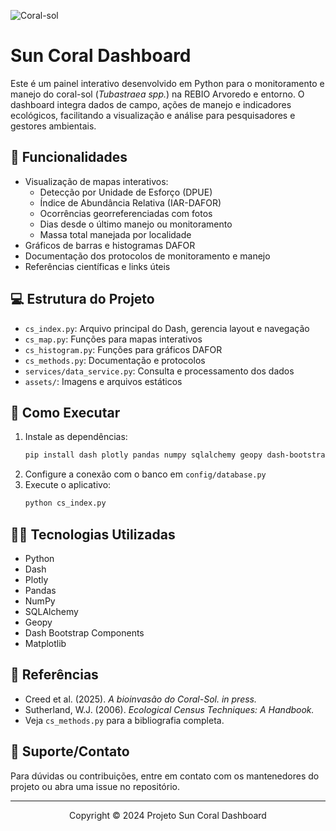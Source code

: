 ![Coral-sol](https://user-images.githubusercontent.com/63136680/171273589-5c5f64c4-0d5d-43d6-88bd-b32ea35cbcde.jpg)

# Sun Coral Dashboard

Este é um painel interativo desenvolvido em Python para o monitoramento e manejo do coral-sol (*Tubastraea spp.*) na REBIO Arvoredo e entorno. O dashboard integra dados de campo, ações de manejo e indicadores ecológicos, facilitando a visualização e análise para pesquisadores e gestores ambientais.

## 🔧 Funcionalidades

- Visualização de mapas interativos:
  - Detecção por Unidade de Esforço (DPUE)
  - Índice de Abundância Relativa (IAR-DAFOR)
  - Ocorrências georreferenciadas com fotos
  - Dias desde o último manejo ou monitoramento
  - Massa total manejada por localidade
- Gráficos de barras e histogramas DAFOR
- Documentação dos protocolos de monitoramento e manejo
- Referências científicas e links úteis

## 💻 Estrutura do Projeto

- `cs_index.py`: Arquivo principal do Dash, gerencia layout e navegação
- `cs_map.py`: Funções para mapas interativos
- `cs_histogram.py`: Funções para gráficos DAFOR
- `cs_methods.py`: Documentação e protocolos
- `services/data_service.py`: Consulta e processamento dos dados
- `assets/`: Imagens e arquivos estáticos

## 🚀 Como Executar

1. Instale as dependências:
   ```sh
   pip install dash plotly pandas numpy sqlalchemy geopy dash-bootstrap-components matplotlib
   ```
2. Configure a conexão com o banco em `config/database.py`
3. Execute o aplicativo:
   ```sh
   python cs_index.py
   ```

## 👨‍💻 Tecnologias Utilizadas

- Python
- Dash
- Plotly
- Pandas
- NumPy
- SQLAlchemy
- Geopy
- Dash Bootstrap Components
- Matplotlib

## 📜 Referências

- Creed et al. (2025). *A bioinvasão do Coral-Sol. in press.*
- Sutherland, W.J. (2006). *Ecological Census Techniques: A Handbook.*
- Veja `cs_methods.py` para a bibliografia completa.

## 🤝 Suporte/Contato

Para dúvidas ou contribuições, entre em contato com os mantenedores do projeto ou abra uma issue no repositório.

---

<p align="center">Copyright © 2024 Projeto Sun Coral Dashboard</p>
